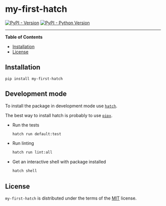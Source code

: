 # my-first-hatch

[![PyPI - Version](https://img.shields.io/pypi/v/my-first-hatch.svg)](https://pypi.org/project/my-first-hatch)
[![PyPI - Python Version](https://img.shields.io/pypi/pyversions/my-first-hatch.svg)](https://pypi.org/project/my-first-hatch)

-----

**Table of Contents**

- [Installation](#installation)
- [License](#license)

## Installation

```console
pip install my-first-hatch
```

## Development mode

To install the package in development mode use [`hatch`](https://github.com/pypa/hatch).

The best way to install hatch is probably to use [`pipx`](https://pypa.github.io/pipx/).

- Run the tests

    ```bash
    hatch run default:test
    ```

- Run linting

    ```bash
    hatch run lint:all
    ```

- Get an interactive shell with package installed

    ```bash
    hatch shell
    ```


## License

`my-first-hatch` is distributed under the terms of the [MIT](https://spdx.org/licenses/MIT.html) license.
